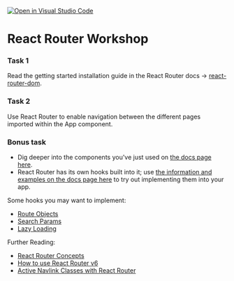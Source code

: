 [![Open in Visual Studio Code](https://classroom.github.com/assets/open-in-vscode-f059dc9a6f8d3a56e377f745f24479a46679e63a5d9fe6f495e02850cd0d8118.svg)](https://classroom.github.com/online_ide?assignment_repo_id=6695321&assignment_repo_type=AssignmentRepo)
# React Router Workshop

### **Task 1**

Read the getting started installation guide in the React Router docs -> [react-router-dom](https://reactrouter.com/docs/en/v6/getting-started/installation).

### **Task 2**

Use React Router to enable navigation between the different pages imported within the App component.

### **Bonus task**

- Dig deeper into the components you've just used on [the docs page here](https://reactrouter.com/docs/en/v6/examples/basic).
- React Router has its own hooks built into it; use [the information and examples on the docs page here](https://reactrouter.com/docs/en/v6/examples) to try out implementing them into your app.

Some hooks you may want to implement:
- [Route Objects](https://reactrouter.com/docs/en/v6/examples/route-objects)
- [Search Params](https://reactrouter.com/docs/en/v6/examples/search-params)
- [Lazy Loading](https://reactrouter.com/docs/en/v6/examples/lazy-loading)

Further Reading:
- [React Router Concepts](https://reactrouter.com/docs/en/v6/getting-started/concepts)
- [How to use React Router v6](https://www.freecodecamp.org/news/how-to-use-react-router-version-6/)
- [Active Navlink Classes with React Router](https://ultimatecourses.com/blog/active-navlink-classes-with-react-router)
